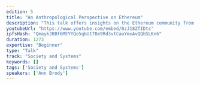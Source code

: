 ```yaml
---
edition: 5
title: "An Anthropological Perspective on Ethereum"
description: "This talk offers insights on the Ethereum community from an anthropological perspective. Technology and society mutually constitute one another. Despite popular claims that depict blockchain as a “neutral technology”, it is important to critically examine how blockchain expresses itself in different social, economic and political contexts. The famous media theorist, Marshall McLuhan, once stated that technologies are extensions of the human; this means that blockchain as a technology, reflects our values, beliefs, and biases. It is thus important to critically reflect on the kinds of narratives and values we prescribe to blockchain and how in turn, actors within the blockchain community and beyond are influenced by them. Topics in this talk range from exploring the relationship between Ethereum protocol design and ideologies, the dangers of techno-utopianism, techno-colonial solutionism, and general recommendations for how Ethereum builders can adopt more socially-minded frameworks in their work to create a more ethical and accessible Ethereum ecosystem."
youtubeUrl: "https://www.youtube.com/embed/0zJ18ZfIDts"
ipfsHash: "QmaykJBBf6MEYYQo5qbU17Be9Rd3vtCauYmxAvQQbSLKn6"
duration: 1273
expertise: "Beginner"
type: "Talk"
track: "Society and Systems"
keywords: []
tags: ['Society and Systems']
speakers: ['Ann Brody']
---
```

